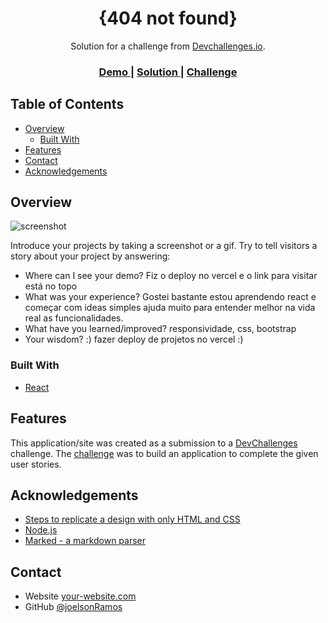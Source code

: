 <!-- Please update value in the {}  -->

<h1 align="center">{404 not found}</h1>

<div align="center">
   Solution for a challenge from  <a href="http://devchallenges.io" target="_blank">Devchallenges.io</a>.
</div>

<div align="center">
  <h3>
    <a href="https://projeto404-nc3okn27q-joelsonramos.vercel.app">
      Demo
    </a>
    <span> | </span>
    <a href="https://projeto404.vercel.app">
      Solution
    </a>
    <span> | </span>
    <a href="https://devchallenges.io/challenges/wBunSb7FPrIepJZAg0sY">
      Challenge
    </a>
  </h3>
</div>

<!-- TABLE OF CONTENTS -->

## Table of Contents

- [Overview](#overview)
  - [Built With](#built-with)
- [Features](#features)
- [Contact](#contact)
- [Acknowledgements](#acknowledgements)

<!-- OVERVIEW -->

## Overview

![screenshot](https://github.com/joelsonRamos/projeto_404_not_found/blob/main/public/Captura%20de%20ecrã%202023-03-07%20133526.png)

Introduce your projects by taking a screenshot or a gif. Try to tell visitors a story about your project by answering:

- Where can I see your demo?
  Fiz o deploy no vercel e o link para visitar está no topo
- What was your experience?
  Gostei bastante estou aprendendo react e começar com ideas simples ajuda muito para entender melhor na vida real as funcionalidades.
- What have you learned/improved?
  responsividade, css, bootstrap
- Your wisdom? :)
  fazer deploy de projetos no vercel :)

### Built With

<!-- This section should list any major frameworks that you built your project using. Here are a few examples.-->

- [React](https://reactjs.org/)


## Features

<!-- List the features of your application or follow the template. Don't share the figma file here :) -->

This application/site was created as a submission to a [DevChallenges](https://devchallenges.io/challenges) challenge. The [challenge](https://devchallenges.io/challenges/wBunSb7FPrIepJZAg0sY) was to build an application to complete the given user stories.


## Acknowledgements

<!-- This section should list any articles or add-ons/plugins that helps you to complete the project. This is optional but it will help you in the future. For exmpale -->

- [Steps to replicate a design with only HTML and CSS](https://devchallenges-blogs.web.app/how-to-replicate-design/)
- [Node.js](https://nodejs.org/)
- [Marked - a markdown parser](https://github.com/chjj/marked)

## Contact

- Website [your-website.com](https://{cartao-visita-py63q7xse-joelsonramos.vercel.app})
- GitHub [@joelsonRamos](https://{github.com/joelsonRamos})

